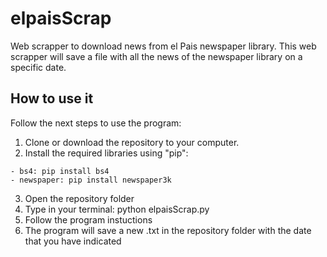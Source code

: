# elpaisScrap
Web scrapper to download news from el Pais newspaper library. This web scrapper will save a file with all the news of the newspaper library on a specific date.

## How to use it
Follow the next steps to use the program:
  1. Clone or download the repository to your computer.
  2. Install the required libraries using "pip": 
  
    - bs4: pip install bs4
    - newspaper: pip install newspaper3k
  3. Open the repository folder
  4. Type in your terminal: python elpaisScrap.py
  5. Follow the program instuctions
  6. The program will save a new .txt in the repository folder with the date that you have indicated
  
